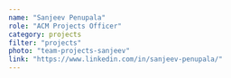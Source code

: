 ```yaml
---
name: "Sanjeev Penupala"
role: "ACM Projects Officer"
category: projects
filter: "projects"
photo: "team-projects-sanjeev"
link: "https://www.linkedin.com/in/sanjeev-penupala/"
---
```

